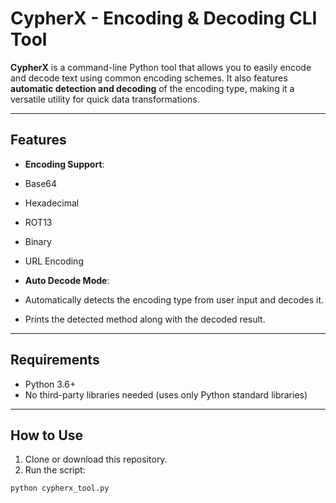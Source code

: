 # CypherX - Encoding & Decoding CLI Tool

**CypherX** is a command-line Python tool that allows you to easily encode and decode text using common encoding schemes. It also features **automatic detection and decoding** of the encoding type, making it a versatile utility for quick data transformations.

---

##  Features

-  **Encoding Support**:
  - Base64
  - Hexadecimal
  - ROT13
  - Binary
  - URL Encoding

-  **Auto Decode Mode**:
  - Automatically detects the encoding type from user input and decodes it.
  - Prints the detected method along with the decoded result.

---

## Requirements

- Python 3.6+
- No third-party libraries needed (uses only Python standard libraries)

---

## How to Use

1. Clone or download this repository.
2. Run the script:

```bash
python cypherx_tool.py
